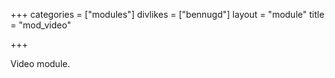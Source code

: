 +++
categories = ["modules"]
divlikes = ["bennugd"]
layout = "module"
title = "mod_video"

+++

Video module.
